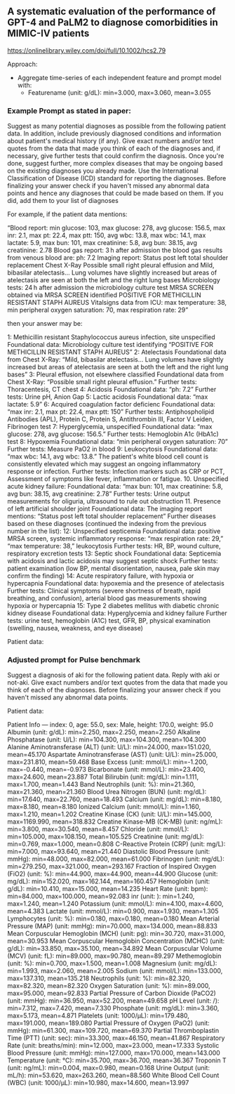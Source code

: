 ## A systematic evaluation of the performance of GPT-4 and PaLM2 to diagnose comorbidities in MIMIC-IV patients

https://onlinelibrary.wiley.com/doi/full/10.1002/hcs2.79

Approach:

- Aggregate time-series of each independent feature and prompt model with:
  - Featurename (unit: g/dL): min=3.000, max=3.060, mean=3.055

### Example Prompt as stated in paper:

Suggest as many potential diagnoses as possible from the following patient data.
In addition, include previously diagnosed conditions and information about patient's medical history (if any).
Give exact numbers and/or text quotes from the data that made you think of each of the diagnoses and, if necessary, give further tests that could confirm the diagnosis.
Once you're done, suggest further, more complex diseases that may be ongoing based on the existing diagnoses you already made.
Use the International Classification of Disease (ICD) standard for reporting the diagnoses.
Before finalizing your answer check if you haven't missed any abnormal data points and hence any diagnoses that could be made based on them. If you did, add them to your list of diagnoses

For example, if the patient data mentions:

“Blood report:
min glucose: 103, max glucose: 278, avg glucose: 156.5, max inr: 2.1, max pt: 22.4, max ptt: 150, avg wbc: 13.8, max wbc: 14.1, max lactate: 5.9, max bun: 101, max creatinine: 5.8, avg bun: 38.15, avg creatinine: 2.78
Blood gas report:
3 h after admission the blood gas results from venous blood are: ph: 7.2
Imaging report:
Status post left total shoulder replacement
Chest X-Ray Possible small right pleural effusion and Mild, bibasilar atelectasis… Lung volumes have slightly increased but areas of atelectasis are seen at both the left and the right lung bases
Microbiology tests:
24 h after admission the microbiology culture test MRSA SCREEN obtained via MRSA SCREEN identified POSITIVE FOR METHICILLIN RESISTANT STAPH AUREUS
Vitalsigns data from ICU:
max temperature: 38, min peripheral oxygen saturation: 70, max respiration rate: 29”

then your answer may be:

1: Methicillin resistant Staphylococcus aureus infection, site unspecified
Foundational data: Microbiology culture test identifying “POSITIVE FOR METHICILLIN RESISTANT STAPH AUREUS”
2: Atelectasis
Foundational data from Chest X-Ray: “Mild, bibasilar atelectasis… Lung volumes have slightly increased but areas of atelectasis are seen at both the left and the right lung bases”
3: Pleural effusion, not elsewhere classified
Foundational data from Chest X-Ray: “Possible small right pleural effusion.”
Further tests: Thoracentesis, CT chest
4: Acidosis
Foundational data: “ph: 7.2”
Further tests: Urine pH, Anion Gap
5: Lactic acidosis
Foundational data: “max lactate: 5.9”
6: Acquired coagulation factor deficienc
Foundational data: “max inr: 2.1, max pt: 22.4, max ptt: 150”
Further tests: Antiphospholipid Antibodies (APL), Protein C, Protein S, Antithrombin III, Factor V Leiden, Fibrinogen test
7: Hyperglycemia, unspecified
Foundational data: “max glucose: 278, avg glucose: 156.5.”
Further tests: Hemoglobin A1c (HbA1c) test
8: Hypoxemia
Foundational data: “min peripheral oxygen saturation: 70”
Further tests: Measure PaO2 in blood
9: Leukocytosis
Foundational data: “max wbc: 14.1, avg wbc: 13.8.” The patient's white blood cell count is consistently elevated which may suggest an ongoing inflammatory response or infection.
Further tests: Infection markers such as CRP or PCT, Assessment of symptoms like fever, inflammation or fatigue. 10. Unspecified acute kidney failure:
Foundational data: “max bun: 101, max creatinine: 5.8, avg bun: 38.15, avg creatinine: 2.78”
Further tests: Urine output measurements for oliguria, ultrasound to rule out obstruction 11. Presence of left artificial shoulder joint
Foundational data: The imaging report mentions: “Status post left total shoulder replacement”
Further diseases based on these diagnoses (continued the indexing from the previous number in the list):
12: Unspecified septicemia
Foundational data: positive MRSA screen, systemic inflammatory response: “max respiration rate: 29,” “max temperature: 38,” leukocytosis
Further tests: HR, BP, wound culture, respiratory excretion tests
13: Septic shock
Foundational data: Septicemia with acidosis and lactic acidosis may suggest septic shock
Further tests: patient examination (low BP, mental disorientation, nausea, pale skin may confirm the finding)
14: Acute respiratory failure, with hypoxia or hypercapnia
Foundational data: hypoxemia and the presence of atelectasis
Further tests: Clinical symptoms (severe shortness of breath, rapid breathing, and confusion), arterial blood gas measurements showing hypoxia or hypercapnia
15: Type 2 diabetes mellitus with diabetic chronic kidney disease
Foundational data: Hyperglycemia and kidney failure
Further tests: urine test, hemoglobin (A1C) test, GFR, BP, physical examination (swelling, nausea, weakness, and eye disease)

Patient data:

### Adjusted prompt for Pulse benchmark

Suggest a diagnosis of aki for the following patient data. Reply with aki or not-aki.
Give exact numbers and/or text quotes from the data that made you think of each of the diagnoses.
Before finalizing your answer check if you haven't missed any abnormal data points.

Patient data:

Patient Info — index: 0, age: 55.0, sex: Male, height: 170.0, weight: 95.0
Albumin (unit: g/dL): min=2.250, max=2.250, mean=2.250
Alkaline Phosphatase (unit: U/L): min=104.300, max=104.300, mean=104.300
Alanine Aminotransferase (ALT) (unit: U/L): min=24.000, max=151.020, mean=45.170
Aspartate Aminotransferase (AST) (unit: U/L): min=25.000, max=231.810, mean=59.468
Base Excess (unit: mmol/L): min=-1.200, max=-0.440, mean=-0.973
Bicarbonate (unit: mmol/L): min=23.400, max=24.600, mean=23.887
Total Bilirubin (unit: mg/dL): min=1.111, max=1.700, mean=1.443
Band Neutrophils (unit: %): min=21.360, max=21.360, mean=21.360
Blood Urea Nitrogen (BUN) (unit: mg/dL): min=17.640, max=22.760, mean=18.493
Calcium (unit: mg/dL): min=8.180, max=8.180, mean=8.180
Ionized Calcium (unit: mmol/L): min=1.160, max=1.210, mean=1.202
Creatine Kinase (CK) (unit: U/L): min=145.000, max=1169.990, mean=318.832
Creatine Kinase-MB (CK-MB) (unit: ng/mL): min=3.800, max=30.540, mean=8.457
Chloride (unit: mmol/L): min=105.000, max=108.150, mean=105.525
Creatinine (unit: mg/dL): min=0.769, max=1.000, mean=0.808
C-Reactive Protein (CRP) (unit: mg/L): min=7.000, max=93.640, mean=21.440
Diastolic Blood Pressure (unit: mmHg): min=48.000, max=82.000, mean=61.000
Fibrinogen (unit: mg/dL): min=279.250, max=321.000, mean=293.167
Fraction of Inspired Oxygen (FiO2) (unit: %): min=44.900, max=44.900, mean=44.900
Glucose (unit: mg/dL): min=152.020, max=162.144, mean=160.457
Hemoglobin (unit: g/dL): min=10.410, max=15.000, mean=14.235
Heart Rate (unit: bpm): min=84.000, max=100.000, mean=92.083
inr (unit: ): min=1.240, max=1.240, mean=1.240
Potassium (unit: mmol/L): min=4.100, max=4.600, mean=4.383
Lactate (unit: mmol/L): min=0.900, max=1.930, mean=1.305
Lymphocytes (unit: %): min=0.180, max=0.180, mean=0.180
Mean Arterial Pressure (MAP) (unit: mmHg): min=70.000, max=134.000, mean=88.833
Mean Corpuscular Hemoglobin (MCH) (unit: pg): min=30.720, max=31.000, mean=30.953
Mean Corpuscular Hemoglobin Concentration (MCHC) (unit: g/dL): min=33.850, max=35.100, mean=34.892
Mean Corpuscular Volume (MCV) (unit: fL): min=89.000, max=90.780, mean=89.297
Methemoglobin (unit: %): min=0.700, max=1.500, mean=1.008
Magnesium (unit: mg/dL): min=1.993, max=2.060, mean=2.005
Sodium (unit: mmol/L): min=133.000, max=137.310, mean=135.218
Neutrophils (unit: %): min=82.320, max=82.320, mean=82.320
Oxygen Saturation (unit: %): min=89.000, max=95.000, mean=92.833
Partial Pressure of Carbon Dioxide (PaCO2) (unit: mmHg): min=36.950, max=52.200, mean=49.658
pH Level (unit: /): min=7.312, max=7.420, mean=7.330
Phosphate (unit: mg/dL): min=3.360, max=5.173, mean=4.871
Platelets (unit: 1000/µL): min=179.480, max=191.000, mean=189.080
Partial Pressure of Oxygen (PaO2) (unit: mmHg): min=61.300, max=109.720, mean=69.370
Partial Thromboplastin Time (PTT) (unit: sec): min=33.300, max=46.150, mean=41.867
Respiratory Rate (unit: breaths/min): min=12.000, max=23.000, mean=17.333
Systolic Blood Pressure (unit: mmHg): min=127.000, max=170.000, mean=143.000
Temperature (unit: °C): min=35.700, max=36.700, mean=36.367
Troponin T (unit: ng/mL): min=0.004, max=0.980, mean=0.168
Urine Output (unit: mL/h): min=53.620, max=263.260, mean=88.560
White Blood Cell Count (WBC) (unit: 1000/µL): min=10.980, max=14.600, mean=13.997
